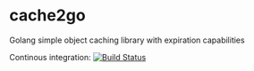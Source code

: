 cache2go
=====

Golang simple object caching library with expiration capabilities

Continous integration: [![Build Status](https://secure.travis-ci.org/rif/cache2go.png)](http://travis-ci.org/rif/cache2go)
